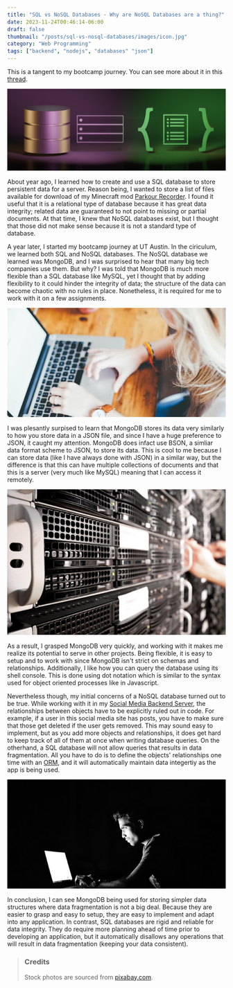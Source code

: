 ```yaml
---
title: "SQL vs NoSQL Databases - Why are NoSQL Databases are a thing?"
date: 2023-11-24T00:46:14-06:00
draft: false
thumbnail: "/posts/sql-vs-nosql-databases/images/icon.jpg"
category: "Web Programming"
tags: ["backend", "nodejs", "databases" "json"]
---
```


This is a tangent to my bootcamp journey. You can see more about it in this [thread](/threads/uta-bootcamp).

![Banner](./images/banner.jpg)

About year ago, I learned how to create and use a SQL database to store persistent data for a server. Reason being, I wanted to store a list of files available for download of my Minecraft mod [Parkour Recorder](https://prmod.elmfer.com). I found it useful that it is a relational type of database because it has great data integrity; related data are guaranteed to not point to missing or partial documents. At that time, I knew that NoSQL databases exist, but I thought that those did not make sense because it is not a standard type of database.

A year later, I started my bootcamp journey at UT Austin. In the ciriculum, we learned both SQL and NoSQL databases. The NoSQL database we learned was MongoDB, and I was surprised to hear that many big tech companies use them. But why? I was told that MongoDB is much more flexible than a SQL database like MySQL, yet I thought that by adding flexibility to it could hinder the integrity of data; the structure of the data can become chaotic with no rules in place. Nonetheless, it is required for me to work with it on a few assignments.

![Cdoing](./images/coding2.jpg)

I was plesantly surpised to learn that MongoDB stores its data very similarly to how you store data in a JSON file, and since I have a huge preference to JSON, it caught my attention. MongoDB does infact use BSON, a simliar data format scheme to JSON, to store its data. This is cool to me because I can store data (like I have always done with JSON) in a similar way, but the difference is that this can have multiple collections of documents and that this is a server (very much like MySQL) meaning that I can access it remotely.

![Server Room](./images/servers.jpg)

As a result, I grasped MongoDB very quickly, and working with it makes me realize its potential to serve in other projects. Being flexible, it is easy to setup and to work with since MongoDB isn't strict on schemas and relationships. Additionally, I like how you can query the database using its shell console. This is done using dot notation which is similar to the syntax used for object oriented processes like in Javascript.

Nevertheless though, my initial concerns of a NoSQL database turned out to be true. While working with it in my [Social Media Backend Server](https://github.com/elmfer/social-network-backend), the relationships between objects have to be explicitly ruled out in code. For example, if a user in this social media site has posts, you have to make sure that those get deleted if the user gets removed. This may sound easy to implement, but as you add more objects and relationships, it does get hard to keep track of all of them at once when writing database queries. On the otherhand, a SQL database will not allow queries that results in data fragmentation. All you have to do is to define the objects' relationships one time with an [ORM](https://en.wikipedia.org/wiki/Object%E2%80%93relational_mapping), and it will automatically maintain data integertiy as the app is being used.

![Coding](./images/coding.jpg)

In conclusion, I can see MongoDB being used for storing simpler data structures where data fragmentation is not a big deal. Because they are easier to grasp and easy to setup, they are easy to implement and adapt into any application. In contrast, SQL databases are rigid and reliable for data integrity. They do require more planning ahead of time prior to developing an application, but it automatically disallows any operations that will result in data fragmentation (keeping your data consistent).

> ### Credits
> 
> Stock photos are sourced from [pixabay.com](https://pixabay.com).